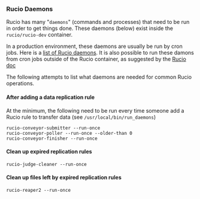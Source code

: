 ### Rucio Daemons

Rucio has many "`daemons`" (commands and processes) that need to be run in order to get things done. These daemons 
(below) exist inside the `rucio/rucio-dev` container.

In a production environment, these daemons are usually be run by cron jobs. Here is a
[list of Rucio daemons](https://rucio.readthedocs.io/en/old-doc/man/daemons.html). It is also possible to run
these damons from cron jobs outside of the Rucio container, as suggested by the 
[Rucio doc](https://rucio.readthedocs.io/en/old-doc/installing_server.html)

The following attempts to list what daemons are needed for common Rucio operations.

#### After adding a data replication rule

At the minimum, the following need to be run every time someone add a Rucio rule to transfer data 
(see `/usr/local/bin/run_daemons`) 
```
rucio-conveyor-submitter --run-once
rucio-conveyor-poller --run-once --older-than 0
rucio-conveyor-finisher --run-once
```

#### Clean up expired replication rules
```
rucio-judge-cleaner --run-once
```

#### Clean up files left by expired replication rules
```
rucio-reaper2 --run-once
```




